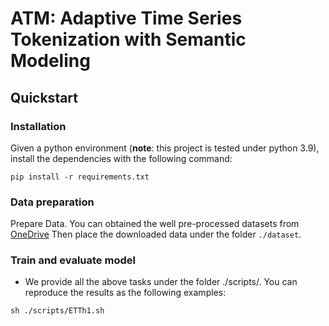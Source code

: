 # ATM: Adaptive Time Series Tokenization with Semantic Modeling

## Quickstart

### Installation

Given a python environment (**note**: this project is tested under python 3.9), install the dependencies with the following command:

```
pip install -r requirements.txt
```

### Data preparation

Prepare Data. You can obtained the well pre-processed datasets from [OneDrive](https://) Then place the downloaded data under the folder `./dataset`. 

### Train and evaluate model

- We provide all the above tasks under the folder ./scripts/. You can reproduce the results as the following examples:

```shell
sh ./scripts/ETTh1.sh
```
